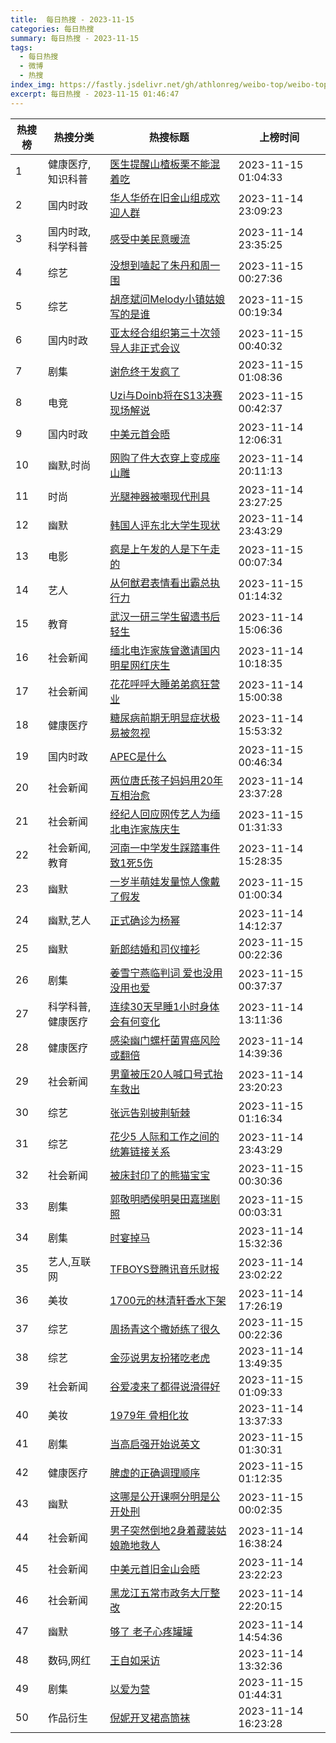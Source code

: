 ```yaml
---
title:  每日热搜 - 2023-11-15
categories: 每日热搜
summary: 每日热搜 - 2023-11-15
tags:
  - 每日热搜
  - 微博
  - 热搜
index_img: https://fastly.jsdelivr.net/gh/athlonreg/weibo-top/weibo-top.jpeg
excerpt: 每日热搜 - 2023-11-15 01:46:47
---
```


| 热搜榜 | 热搜分类 | 热搜标题 | 上榜时间 |
| --- | --- | --- | --- |
| 1 | 健康医疗,知识科普 | [医生提醒山楂板栗不能混着吃](https://s.weibo.com/weibo%3Fq%3D%2523%E5%8C%BB%E7%94%9F%E6%8F%90%E9%86%92%E5%B1%B1%E6%A5%82%E6%9D%BF%E6%A0%97%E4%B8%8D%E8%83%BD%E6%B7%B7%E7%9D%80%E5%90%83%2523) | 2023-11-15 01:04:33 | 
| 2 | 国内时政 | [华人华侨在旧金山组成欢迎人群](https://s.weibo.com/weibo%3Fq%3D%2523%E5%8D%8E%E4%BA%BA%E5%8D%8E%E4%BE%A8%E5%9C%A8%E6%97%A7%E9%87%91%E5%B1%B1%E7%BB%84%E6%88%90%E6%AC%A2%E8%BF%8E%E4%BA%BA%E7%BE%A4%2523) | 2023-11-14 23:09:23 | 
| 3 | 国内时政,科学科普 | [感受中美民意暖流](https://s.weibo.com/weibo%3Fq%3D%2523%E6%84%9F%E5%8F%97%E4%B8%AD%E7%BE%8E%E6%B0%91%E6%84%8F%E6%9A%96%E6%B5%81%2523) | 2023-11-14 23:35:25 | 
| 4 | 综艺 | [没想到嗑起了朱丹和周一围](https://s.weibo.com/weibo%3Fq%3D%2523%E6%B2%A1%E6%83%B3%E5%88%B0%E5%97%91%E8%B5%B7%E4%BA%86%E6%9C%B1%E4%B8%B9%E5%92%8C%E5%91%A8%E4%B8%80%E5%9B%B4%2523) | 2023-11-15 00:27:36 | 
| 5 | 综艺 | [胡彦斌问Melody小镇姑娘写的是谁](https://s.weibo.com/weibo%3Fq%3D%2523%E8%83%A1%E5%BD%A6%E6%96%8C%E9%97%AEMelody%E5%B0%8F%E9%95%87%E5%A7%91%E5%A8%98%E5%86%99%E7%9A%84%E6%98%AF%E8%B0%81%2523) | 2023-11-15 00:19:34 | 
| 6 | 国内时政 | [亚太经合组织第三十次领导人非正式会议](https://s.weibo.com/weibo%3Fq%3D%2523%E4%BA%9A%E5%A4%AA%E7%BB%8F%E5%90%88%E7%BB%84%E7%BB%87%E7%AC%AC%E4%B8%89%E5%8D%81%E6%AC%A1%E9%A2%86%E5%AF%BC%E4%BA%BA%E9%9D%9E%E6%AD%A3%E5%BC%8F%E4%BC%9A%E8%AE%AE%2523) | 2023-11-15 00:40:32 | 
| 7 | 剧集 | [谢危终于发疯了](https://s.weibo.com/weibo%3Fq%3D%2523%E8%B0%A2%E5%8D%B1%E7%BB%88%E4%BA%8E%E5%8F%91%E7%96%AF%E4%BA%86%2523) | 2023-11-15 01:08:36 | 
| 8 | 电竞 | [Uzi与Doinb将在S13决赛现场解说](https://s.weibo.com/weibo%3Fq%3D%2523Uzi%E4%B8%8EDoinb%E5%B0%86%E5%9C%A8S13%E5%86%B3%E8%B5%9B%E7%8E%B0%E5%9C%BA%E8%A7%A3%E8%AF%B4%2523) | 2023-11-15 00:42:37 | 
| 9 | 国内时政 | [中美元首会晤](https://s.weibo.com/weibo%3Fq%3D%2523%E4%B8%AD%E7%BE%8E%E5%85%83%E9%A6%96%E4%BC%9A%E6%99%A4%2523) | 2023-11-14 12:06:31 | 
| 10 | 幽默,时尚 | [网购了件大衣穿上变成座山雕](https://s.weibo.com/weibo%3Fq%3D%2523%E7%BD%91%E8%B4%AD%E4%BA%86%E4%BB%B6%E5%A4%A7%E8%A1%A3%E7%A9%BF%E4%B8%8A%E5%8F%98%E6%88%90%E5%BA%A7%E5%B1%B1%E9%9B%95%2523) | 2023-11-14 20:11:13 | 
| 11 | 时尚 | [光腿神器被嘲现代刑具](https://s.weibo.com/weibo%3Fq%3D%2523%E5%85%89%E8%85%BF%E7%A5%9E%E5%99%A8%E8%A2%AB%E5%98%B2%E7%8E%B0%E4%BB%A3%E5%88%91%E5%85%B7%2523) | 2023-11-14 23:27:25 | 
| 12 | 幽默 | [韩国人评东北大学生现状](https://s.weibo.com/weibo%3Fq%3D%2523%E9%9F%A9%E5%9B%BD%E4%BA%BA%E8%AF%84%E4%B8%9C%E5%8C%97%E5%A4%A7%E5%AD%A6%E7%94%9F%E7%8E%B0%E7%8A%B6%2523) | 2023-11-14 23:43:29 | 
| 13 | 电影 | [疯是上午发的人是下午走的](https://s.weibo.com/weibo%3Fq%3D%2523%E7%96%AF%E6%98%AF%E4%B8%8A%E5%8D%88%E5%8F%91%E7%9A%84%E4%BA%BA%E6%98%AF%E4%B8%8B%E5%8D%88%E8%B5%B0%E7%9A%84%2523) | 2023-11-15 00:07:34 | 
| 14 | 艺人 | [从何猷君表情看出霸总执行力](https://s.weibo.com/weibo%3Fq%3D%2523%E4%BB%8E%E4%BD%95%E7%8C%B7%E5%90%9B%E8%A1%A8%E6%83%85%E7%9C%8B%E5%87%BA%E9%9C%B8%E6%80%BB%E6%89%A7%E8%A1%8C%E5%8A%9B%2523) | 2023-11-15 01:14:32 | 
| 15 | 教育 | [武汉一研三学生留遗书后轻生](https://s.weibo.com/weibo%3Fq%3D%2523%E6%AD%A6%E6%B1%89%E4%B8%80%E7%A0%94%E4%B8%89%E5%AD%A6%E7%94%9F%E7%95%99%E9%81%97%E4%B9%A6%E5%90%8E%E8%BD%BB%E7%94%9F%2523) | 2023-11-14 15:06:36 | 
| 16 | 社会新闻 | [缅北电诈家族曾邀请国内明星网红庆生](https://s.weibo.com/weibo%3Fq%3D%2523%E7%BC%85%E5%8C%97%E7%94%B5%E8%AF%88%E5%AE%B6%E6%97%8F%E6%9B%BE%E9%82%80%E8%AF%B7%E5%9B%BD%E5%86%85%E6%98%8E%E6%98%9F%E7%BD%91%E7%BA%A2%E5%BA%86%E7%94%9F%2523) | 2023-11-14 10:18:35 | 
| 17 | 社会新闻 | [花花呼呼大睡弟弟疯狂营业](https://s.weibo.com/weibo%3Fq%3D%2523%E8%8A%B1%E8%8A%B1%E5%91%BC%E5%91%BC%E5%A4%A7%E7%9D%A1%E5%BC%9F%E5%BC%9F%E7%96%AF%E7%8B%82%E8%90%A5%E4%B8%9A%2523) | 2023-11-14 15:00:38 | 
| 18 | 健康医疗 | [糖尿病前期无明显症状极易被忽视](https://s.weibo.com/weibo%3Fq%3D%2523%E7%B3%96%E5%B0%BF%E7%97%85%E5%89%8D%E6%9C%9F%E6%97%A0%E6%98%8E%E6%98%BE%E7%97%87%E7%8A%B6%E6%9E%81%E6%98%93%E8%A2%AB%E5%BF%BD%E8%A7%86%2523) | 2023-11-14 15:53:32 | 
| 19 | 国内时政 | [APEC是什么](https://s.weibo.com/weibo%3Fq%3D%2523APEC%E6%98%AF%E4%BB%80%E4%B9%88%2523) | 2023-11-15 00:46:34 | 
| 20 | 社会新闻 | [两位唐氏孩子妈妈用20年互相治愈](https://s.weibo.com/weibo%3Fq%3D%2523%E4%B8%A4%E4%BD%8D%E5%94%90%E6%B0%8F%E5%AD%A9%E5%AD%90%E5%A6%88%E5%A6%88%E7%94%A820%E5%B9%B4%E4%BA%92%E7%9B%B8%E6%B2%BB%E6%84%88%2523) | 2023-11-14 23:37:28 | 
| 21 | 社会新闻 | [经纪人回应网传艺人为缅北电诈家族庆生](https://s.weibo.com/weibo%3Fq%3D%2523%E7%BB%8F%E7%BA%AA%E4%BA%BA%E5%9B%9E%E5%BA%94%E7%BD%91%E4%BC%A0%E8%89%BA%E4%BA%BA%E4%B8%BA%E7%BC%85%E5%8C%97%E7%94%B5%E8%AF%88%E5%AE%B6%E6%97%8F%E5%BA%86%E7%94%9F%2523) | 2023-11-15 01:31:33 | 
| 22 | 社会新闻,教育 | [河南一中学发生踩踏事件致1死5伤](https://s.weibo.com/weibo%3Fq%3D%2523%E6%B2%B3%E5%8D%97%E4%B8%80%E4%B8%AD%E5%AD%A6%E5%8F%91%E7%94%9F%E8%B8%A9%E8%B8%8F%E4%BA%8B%E4%BB%B6%E8%87%B41%E6%AD%BB5%E4%BC%A4%2523) | 2023-11-14 15:28:35 | 
| 23 | 幽默 | [一岁半萌娃发量惊人像戴了假发](https://s.weibo.com/weibo%3Fq%3D%2523%E4%B8%80%E5%B2%81%E5%8D%8A%E8%90%8C%E5%A8%83%E5%8F%91%E9%87%8F%E6%83%8A%E4%BA%BA%E5%83%8F%E6%88%B4%E4%BA%86%E5%81%87%E5%8F%91%2523) | 2023-11-15 01:00:34 | 
| 24 | 幽默,艺人 | [正式确诊为杨幂](https://s.weibo.com/weibo%3Fq%3D%2523%E6%AD%A3%E5%BC%8F%E7%A1%AE%E8%AF%8A%E4%B8%BA%E6%9D%A8%E5%B9%82%2523) | 2023-11-14 14:12:37 | 
| 25 | 幽默 | [新郎结婚和司仪撞衫](https://s.weibo.com/weibo%3Fq%3D%2523%E6%96%B0%E9%83%8E%E7%BB%93%E5%A9%9A%E5%92%8C%E5%8F%B8%E4%BB%AA%E6%92%9E%E8%A1%AB%2523) | 2023-11-15 00:22:36 | 
| 26 | 剧集 | [姜雪宁燕临判词 爱也没用没用也爱](https://s.weibo.com/weibo%3Fq%3D%2523%E5%A7%9C%E9%9B%AA%E5%AE%81%E7%87%95%E4%B8%B4%E5%88%A4%E8%AF%8D%20%E7%88%B1%E4%B9%9F%E6%B2%A1%E7%94%A8%E6%B2%A1%E7%94%A8%E4%B9%9F%E7%88%B1%2523) | 2023-11-15 00:37:37 | 
| 27 | 科学科普,健康医疗 | [连续30天早睡1小时身体会有何变化](https://s.weibo.com/weibo%3Fq%3D%2523%E8%BF%9E%E7%BB%AD30%E5%A4%A9%E6%97%A9%E7%9D%A11%E5%B0%8F%E6%97%B6%E8%BA%AB%E4%BD%93%E4%BC%9A%E6%9C%89%E4%BD%95%E5%8F%98%E5%8C%96%2523) | 2023-11-14 13:11:36 | 
| 28 | 健康医疗 | [感染幽门螺杆菌胃癌风险或翻倍](https://s.weibo.com/weibo%3Fq%3D%2523%E6%84%9F%E6%9F%93%E5%B9%BD%E9%97%A8%E8%9E%BA%E6%9D%86%E8%8F%8C%E8%83%83%E7%99%8C%E9%A3%8E%E9%99%A9%E6%88%96%E7%BF%BB%E5%80%8D%2523) | 2023-11-14 14:39:36 | 
| 29 | 社会新闻 | [男童被压20人喊口号式抬车救出](https://s.weibo.com/weibo%3Fq%3D%2523%E7%94%B7%E7%AB%A5%E8%A2%AB%E5%8E%8B20%E4%BA%BA%E5%96%8A%E5%8F%A3%E5%8F%B7%E5%BC%8F%E6%8A%AC%E8%BD%A6%E6%95%91%E5%87%BA%2523) | 2023-11-14 23:20:23 | 
| 30 | 综艺 | [张远告别披荆斩棘](https://s.weibo.com/weibo%3Fq%3D%2523%E5%BC%A0%E8%BF%9C%E5%91%8A%E5%88%AB%E6%8A%AB%E8%8D%86%E6%96%A9%E6%A3%98%2523) | 2023-11-15 01:16:34 | 
| 31 | 综艺 | [花少5 人际和工作之间的统筹链接关系](https://s.weibo.com/weibo%3Fq%3D%2523%E8%8A%B1%E5%B0%915%20%E4%BA%BA%E9%99%85%E5%92%8C%E5%B7%A5%E4%BD%9C%E4%B9%8B%E9%97%B4%E7%9A%84%E7%BB%9F%E7%AD%B9%E9%93%BE%E6%8E%A5%E5%85%B3%E7%B3%BB%2523) | 2023-11-14 23:43:29 | 
| 32 | 社会新闻 | [被床封印了的熊猫宝宝](https://s.weibo.com/weibo%3Fq%3D%2523%E8%A2%AB%E5%BA%8A%E5%B0%81%E5%8D%B0%E4%BA%86%E7%9A%84%E7%86%8A%E7%8C%AB%E5%AE%9D%E5%AE%9D%2523) | 2023-11-15 00:30:36 | 
| 33 | 剧集 | [郭敬明晒侯明昊田嘉瑞剧照](https://s.weibo.com/weibo%3Fq%3D%2523%E9%83%AD%E6%95%AC%E6%98%8E%E6%99%92%E4%BE%AF%E6%98%8E%E6%98%8A%E7%94%B0%E5%98%89%E7%91%9E%E5%89%A7%E7%85%A7%2523) | 2023-11-15 00:03:31 | 
| 34 | 剧集 | [时宴掉马](https://s.weibo.com/weibo%3Fq%3D%2523%E6%97%B6%E5%AE%B4%E6%8E%89%E9%A9%AC%2523) | 2023-11-14 15:32:36 | 
| 35 | 艺人,互联网 | [TFBOYS登腾讯音乐财报](https://s.weibo.com/weibo%3Fq%3D%2523TFBOYS%E7%99%BB%E8%85%BE%E8%AE%AF%E9%9F%B3%E4%B9%90%E8%B4%A2%E6%8A%A5%2523) | 2023-11-14 23:02:22 | 
| 36 | 美妆 | [1700元的林清轩香水下架](https://s.weibo.com/weibo%3Fq%3D%25231700%E5%85%83%E7%9A%84%E6%9E%97%E6%B8%85%E8%BD%A9%E9%A6%99%E6%B0%B4%E4%B8%8B%E6%9E%B6%2523) | 2023-11-14 17:26:19 | 
| 37 | 综艺 | [周扬青这个撒娇练了很久](https://s.weibo.com/weibo%3Fq%3D%2523%E5%91%A8%E6%89%AC%E9%9D%92%E8%BF%99%E4%B8%AA%E6%92%92%E5%A8%87%E7%BB%83%E4%BA%86%E5%BE%88%E4%B9%85%2523) | 2023-11-15 00:22:36 | 
| 38 | 综艺 | [金莎说男友扮猪吃老虎](https://s.weibo.com/weibo%3Fq%3D%2523%E9%87%91%E8%8E%8E%E8%AF%B4%E7%94%B7%E5%8F%8B%E6%89%AE%E7%8C%AA%E5%90%83%E8%80%81%E8%99%8E%2523) | 2023-11-14 13:49:35 | 
| 39 | 社会新闻 | [谷爱凌来了都得说滑得好](https://s.weibo.com/weibo%3Fq%3D%2523%E8%B0%B7%E7%88%B1%E5%87%8C%E6%9D%A5%E4%BA%86%E9%83%BD%E5%BE%97%E8%AF%B4%E6%BB%91%E5%BE%97%E5%A5%BD%2523) | 2023-11-15 01:09:33 | 
| 40 | 美妆 | [1979年 骨相化妆](https://s.weibo.com/weibo%3Fq%3D%25231979%E5%B9%B4%20%E9%AA%A8%E7%9B%B8%E5%8C%96%E5%A6%86%2523) | 2023-11-14 13:37:33 | 
| 41 | 剧集 | [当高启强开始说英文](https://s.weibo.com/weibo%3Fq%3D%2523%E5%BD%93%E9%AB%98%E5%90%AF%E5%BC%BA%E5%BC%80%E5%A7%8B%E8%AF%B4%E8%8B%B1%E6%96%87%2523) | 2023-11-15 01:30:31 | 
| 42 | 健康医疗 | [脾虚的正确调理顺序](https://s.weibo.com/weibo%3Fq%3D%2523%E8%84%BE%E8%99%9A%E7%9A%84%E6%AD%A3%E7%A1%AE%E8%B0%83%E7%90%86%E9%A1%BA%E5%BA%8F%2523) | 2023-11-15 01:12:35 | 
| 43 | 幽默 | [这哪是公开课啊分明是公开处刑](https://s.weibo.com/weibo%3Fq%3D%2523%E8%BF%99%E5%93%AA%E6%98%AF%E5%85%AC%E5%BC%80%E8%AF%BE%E5%95%8A%E5%88%86%E6%98%8E%E6%98%AF%E5%85%AC%E5%BC%80%E5%A4%84%E5%88%91%2523) | 2023-11-15 00:02:35 | 
| 44 | 社会新闻 | [男子突然倒地2身着藏装姑娘跪地救人](https://s.weibo.com/weibo%3Fq%3D%2523%E7%94%B7%E5%AD%90%E7%AA%81%E7%84%B6%E5%80%92%E5%9C%B02%E8%BA%AB%E7%9D%80%E8%97%8F%E8%A3%85%E5%A7%91%E5%A8%98%E8%B7%AA%E5%9C%B0%E6%95%91%E4%BA%BA%2523) | 2023-11-14 16:38:24 | 
| 45 | 社会新闻 | [中美元首旧金山会晤](https://s.weibo.com/weibo%3Fq%3D%2523%E4%B8%AD%E7%BE%8E%E5%85%83%E9%A6%96%E6%97%A7%E9%87%91%E5%B1%B1%E4%BC%9A%E6%99%A4%2523) | 2023-11-14 23:22:23 | 
| 46 | 社会新闻 | [黑龙江五常市政务大厅整改](https://s.weibo.com/weibo%3Fq%3D%2523%E9%BB%91%E9%BE%99%E6%B1%9F%E4%BA%94%E5%B8%B8%E5%B8%82%E6%94%BF%E5%8A%A1%E5%A4%A7%E5%8E%85%E6%95%B4%E6%94%B9%2523) | 2023-11-14 22:20:15 | 
| 47 | 幽默 | [够了 老子心疼罐罐](https://s.weibo.com/weibo%3Fq%3D%2523%E5%A4%9F%E4%BA%86%20%E8%80%81%E5%AD%90%E5%BF%83%E7%96%BC%E7%BD%90%E7%BD%90%2523) | 2023-11-14 14:54:36 | 
| 48 | 数码,网红 | [王自如采访](https://s.weibo.com/weibo%3Fq%3D%2523%E7%8E%8B%E8%87%AA%E5%A6%82%E9%87%87%E8%AE%BF%2523) | 2023-11-14 13:32:36 | 
| 49 | 剧集 | [以爱为营](https://s.weibo.com/weibo%3Fq%3D%2523%E4%BB%A5%E7%88%B1%E4%B8%BA%E8%90%A5%2523) | 2023-11-15 01:44:31 | 
| 50 | 作品衍生 | [倪妮开叉裙高筒袜](https://s.weibo.com/weibo%3Fq%3D%2523%E5%80%AA%E5%A6%AE%E5%BC%80%E5%8F%89%E8%A3%99%E9%AB%98%E7%AD%92%E8%A2%9C%2523) | 2023-11-14 16:23:28 | 
